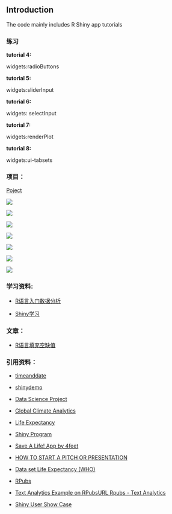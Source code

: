 ## Introduction

 The code mainly includes R Shiny app tutorials


### 练习

**tutorial 4:**

widgets:radioButtons


**tutorial 5:**

widgets:sliderInput

**tutorial 6:** 

widgets: selectInput


**tutorial 7:**

widgets:renderPlot

**tutorial 8:**

widgets:ui-tabsets



### 项目：



[Poject](https://changjung.shinyapps.io/WQD7001-GROUP-PROJECT/)

![](https://tva1.sinaimg.cn/large/006tNbRwgy1g9xpu7qrjpj31hm0u07f2.jpg)

![](https://tva1.sinaimg.cn/large/006tNbRwgy1g9xujz5f7aj31hl0u017k.jpg)

![](https://tva1.sinaimg.cn/large/006tNbRwgy1g9xukec55nj31hs0u0jyl.jpg)

![](https://tva1.sinaimg.cn/large/006tNbRwgy1g9xukm145lj31i30u0wu9.jpg)

![](https://tva1.sinaimg.cn/large/006tNbRwgy1g9xuksnqd9j31he0u0jyz.jpg)

![](https://tva1.sinaimg.cn/large/006tNbRwgy1g9xul701ngj31hi0u0h9p.jpg)

![](https://tva1.sinaimg.cn/large/006tNbRwgy1g9xulo4m9ej31hc0u0tep.jpg)



### 学习资料:

- [R语言入门数据分析](https://ke.qq.com/course/366588?taid=2769936078706684)


- [Shiny学习](https://www.youtube.com/watch?v=D2j9OwNhHrQ&list=PL6wLL_RojB5xNOhe2OTSd-DPkMLVY9DfB&index=5)


### 文章：

- [R语言填充空缺值](https://liu-hongyang.github.io/2019/12/15/R%E8%AF%AD%E8%A8%80%E5%A1%AB%E5%85%85%E7%A9%BA%E7%BC%BA%E5%80%BC.html)

### 引用资料：


- [timeanddate](https://www.timeanddate.com/)



- [shinydemo](https://shiny.rstudio.com/gallery/superzip-example.html)

- [Data Science Project](https://padlet.com/salimah/shinyprojects)

- [Global Climate Analytics](https://rpubs.com/Manura/GlobalClimateAnalytics)

- [Life Expectancy](https://ourworldindata.org/life-expectancy)

- [Shiny Program](http://www.paulamoraga.com/book-geospatial/sec-shinyexample.html#shiny)

- [Save A Life! App by 4feet](http://rpubs.com/sarahnursyaza/fourfeet)

- [HOW TO START A PITCH OR PRESENTATION](https://web.whatsapp.com/)

- [Data set Life Expectancy (WHO)](https://www.kaggle.com/kumarajarshi/life-expectancy-who)

- [RPubs](http://www.rpubs.com/)

- [Text Analytics Example on RPubsURL
Rpubs - Text Analytics](https://rpubs.com/nishantsbi/92510)

- [Shiny User Show Case](https://shiny.rstudio.com/gallery/)